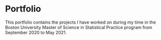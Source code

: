 # Portfolio

This portfolio contains the projects I have worked on during my time in the Boston University Master of Science in Statistical Practice program from September 2020 to May 2021.
